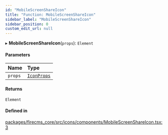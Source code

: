 ```yaml
---
id: "MobileScreenShareIcon"
title: "Function: MobileScreenShareIcon"
sidebar_label: "MobileScreenShareIcon"
sidebar_position: 0
custom_edit_url: null
---
```


▸ **MobileScreenShareIcon**(`props`): `Element`

#### Parameters

| Name | Type |
| :------ | :------ |
| `props` | [`IconProps`](../types/IconProps.md) |

#### Returns

`Element`

#### Defined in

[packages/firecms_core/src/icons/components/MobileScreenShareIcon.tsx:3](https://github.com/FireCMSco/firecms/blob/d45f3739/packages/firecms_core/src/icons/components/MobileScreenShareIcon.tsx#L3)
